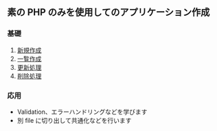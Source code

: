 ## 素の PHP のみを使用してのアプリケーション作成

### 基礎

1. [新規作成](./../md/create.md)
1. [一覧作成](./../md/index.md)
1. [更新処理](./../md/update.md)
1. [削除処理](./../md/delete.md)

### 応用

- Validation、エラーハンドリングなどを学びます
- 別 file に切り出して共通化などを行います
